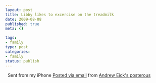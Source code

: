 ```yaml
--- 
layout: post
title: Libby likes to excercise on the treadmilk
date: 2009-08-08
published: true
meta: {}

tags: 
- family
type: post
categories: 
- family
status: publish
---
```



  Sent from my iPhone        [Posted via email](http://posterous.com)   from [Andrew Eick's posterous](http://andreweick.posterous.com/libby-likes-to-excercise-on-the-treadmilk)  

